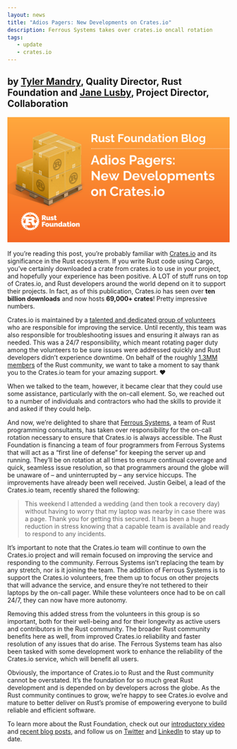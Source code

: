 ```yaml
---
layout: news
title: "Adios Pagers: New Developments on Crates.io"
description: Ferrous Systems takes over crates.io oncall rotation
tags:
   - update
   - crates.io
---
```


<h2>by <a href="https://github.com/tmandry">Tyler Mandry</a>, Quality Director, Rust Foundation and <a href="https://github.com/yaahc/">Jane Lusby</a>, Project Director, Collaboration</h2>

![Crates.io](/img/posts/2021-10-18-crates-io-oncall-ferrous-systems/crates-io.png)

If you’re reading this post, you’re probably familiar with [Crates.io](https://crates.io/) and its significance in the Rust ecosystem. If you write Rust code using Cargo, you’ve certainly downloaded a crate from crates.io to use in your project, and hopefully your experience has been positive. A LOT of stuff runs on top of Crates.io, and Rust developers around the world depend on it to support their projects. In fact, as of this publication, Crates.io has seen over **ten billion downloads** and now hosts **69,000+ crates**! Pretty impressive numbers.

Crates.io is maintained by a [talented and dedicated group of volunteers](https://www.rust-lang.org/governance/teams/crates-io) who are responsible for improving the service. Until recently, this team was also responsible for troubleshooting issues and ensuring it always ran as needed. This was a 24/7 responsibility, which meant rotating pager duty among the volunteers to be sure issues were addressed quickly and Rust developers didn’t experience downtime. On behalf of the roughly [1.3MM members](https://www.zdnet.com/article/programming-languages-javascript-has-most-developers-but-rust-is-the-fastest-growing/) of the Rust community, we want to take a moment to say thank you to the Crates.io team for your amazing support. ❤️

When we talked to the team, however, it became clear that they could use some assistance, particularly with the on-call element. So, we reached out to a number of individuals and contractors who had the skills to provide it and asked if they could help.

And now, we’re delighted to share that [Ferrous Systems](https://ferrous-systems.com/), a team of Rust programming consultants, has taken over responsibility for the on-call rotation necessary to ensure that Crates.io is always accessible. The Rust Foundation is financing a team of four programmers from Ferrous Systems that will act as a “first line of defense” for keeping the server up and running. They’ll be on rotation at all times to ensure continual coverage and quick, seamless issue resolution, so that programmers around the globe will be unaware of – and uninterrupted by – any service hiccups. The improvements have already been well received. Justin Geibel, a lead of the Crates.io team, recently shared the following:

> This weekend I attended a wedding (and then took a recovery day) without having to worry that my laptop was nearby in case there was a page. Thank you for getting this secured. It has been a huge reduction in stress knowing that a capable team is available and ready to respond to any incidents.

It’s important to note that the Crates.io team will continue to own the Crates.io project and will remain focused on improving the service and responding to the community. Ferrous Systems isn’t replacing the team by any stretch, nor is it joining the team. The addition of Ferrous Systems is to support the Crates.io volunteers, free them up to focus on other projects that will advance the service, and ensure they’re not tethered to their laptops by the on-call pager. While these volunteers once had to be on call 24/7, they can now have more autonomy.

Removing this added stress from the volunteers in this group is so important, both for their well-being and for their longevity as active users and contributors in the Rust community. The broader Rust community benefits here as well, from improved Crates.io reliability and faster resolution of any issues that do arise. The Ferrous Systems team has also been tasked with some development work to enhance the reliability of the Crates.io service, which will benefit all users.

Obviously, the importance of Crates.io to Rust and the Rust community cannot be overstated. It’s the foundation for so much great Rust development and is depended on by developers across the globe. As the Rust community continues to grow, we’re happy to see Crates.io evolve and mature to better deliver on Rust’s promise of empowering everyone to build reliable and efficient software.

To learn more about the Rust Foundation, check out our [introductory video](https://www.youtube.com/watch?v=AI4lPN0BqGc) and [recent blog posts](https://foundation.rust-lang.org/posts/), and follow us on [Twitter](https://twitter.com/rust_foundation) and [LinkedIn](https://www.linkedin.com/company/rust-foundation/) to stay up to date.
